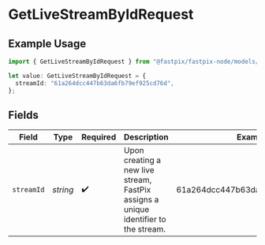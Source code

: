 # GetLiveStreamByIdRequest

## Example Usage

```typescript
import { GetLiveStreamByIdRequest } from "@fastpix/fastpix-node/models/operations";

let value: GetLiveStreamByIdRequest = {
  streamId: "61a264dcc447b63da6fb79ef925cd76d",
};
```

## Fields

| Field                                                                               | Type                                                                                | Required                                                                            | Description                                                                         | Example                                                                             |
| ----------------------------------------------------------------------------------- | ----------------------------------------------------------------------------------- | ----------------------------------------------------------------------------------- | ----------------------------------------------------------------------------------- | ----------------------------------------------------------------------------------- |
| `streamId`                                                                          | *string*                                                                            | :heavy_check_mark:                                                                  | Upon creating a new live stream, FastPix assigns a unique identifier to the stream. | 61a264dcc447b63da6fb79ef925cd76d                                                    |